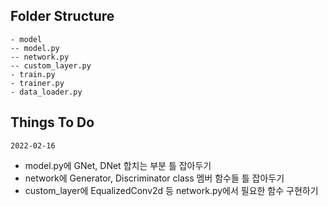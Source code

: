 ## Folder Structure

```
- model
-- model.py
-- network.py
-- custom_layer.py
- train.py
- trainer.py
- data_loader.py
```

## Things To Do

`2022-02-16`

- model.py에 GNet, DNet 합치는 부분 틀 잡아두기
- network에 Generator, Discriminator class 멤버 함수들 틀 잡아두기
- custom_layer에 EqualizedConv2d 등 network.py에서 필요한 함수 구현하기
